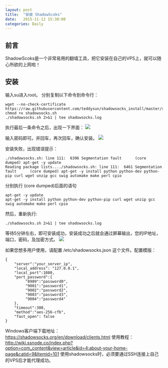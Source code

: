 ```yaml
---
layout: post
title:  "安装 ShadowScoks"
date:   2015-11-12 15:30:00
categories: Daily
---
```

## 前言 ##
ShadowScoks是一个非常易用的翻墙工具，把它安装在自己的VPS上，就可以随心所欲的上网啦！
## 安装 ##
输入su进入root。
分别复制以下命令到命令行：
```
wget --no-check-certificate https://raw.githubusercontent.com/teddysun/shadowsocks_install/master/shadowsocks.sh
chmod +x shadowsocks.sh
./shadowsocks.sh 2>&1 | tee shadowsocks.log
```
执行最后一条命令之后，出现一下界面：
![](https://raw.githubusercontent.com/maplecumt/maplecumt.github.io/master/images/2015-11-12-shadowsocks/ss1.png)

输入密码即可。并回车，再次回车，确认安装。
![](https://raw.githubusercontent.com/maplecumt/maplecumt.github.io/master/images/2015-11-12-shadowsocks/ss3.png)

安装失败，出现错误提示：
```
./shadowsocks.sh: line 111:  6396 Segmentation fault      (core dumped) apt-get -y update
Reading package lists..../shadowsocks.sh: line 111:  6461 Segmentation fault      (core dumped) apt-get -y install python python-dev python-pip curl wget unzip gcc swig automake make perl cpio
```
分别执行 (core dumped)后面的语句
```
apt-get -y update
apt-get -y install python python-dev python-pip curl wget unzip gcc swig automake make perl cpio
```
然后，重新执行:
```
./shadowsocks.sh 2>&1 | tee shadowsocks.log
```
等待5分钟左右，即可安装成功，安装成功之后就会通过屏幕输出，您的IP地址，端口，密码，及加密方式。
![](https://raw.githubusercontent.com/maplecumt/maplecumt.github.io/master/images/2015-11-12-shadowsocks/ss4.png)

如果您想多用户使用，请配置 /etc/shadowsocks.json 这个文件。配置模版：

```
{
    "server":"your_server_ip",
    "local_address": "127.0.0.1",
    "local_port":1080,
    "port_password":{
         "8989":"password0",
         "9001":"password1",
         "9002":"password2",
         "9003":"password3",
         "9004":"password4"
    },
    "timeout":300,
    "method":"aes-256-cfb",
    "fast_open": false
}
```
Windows客户端下载地址：https://shadowsocks.org/en/download/clients.html
使用教程：http://wiki.ssnode.co/index.php?option=com_content&view=article&id=4:about-your-home-page&catid=9&Itemid=101
使用shadowsocks时，必须要通过SSH连接上自己的VPS后才能代理成功。